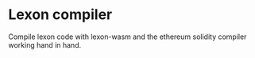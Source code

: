 # Lexon compiler

Compile lexon code with lexon-wasm and the ethereum solidity compiler working hand in hand.